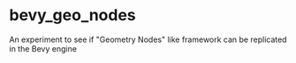 # bevy_geo_nodes
An experiment to see if "Geometry Nodes" like framework can be replicated in the Bevy engine

